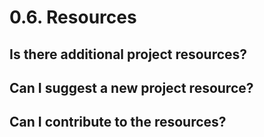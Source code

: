 # 0.6. Resources

## Is there additional project resources?

## Can I suggest a new project resource?

## Can I contribute to the resources?